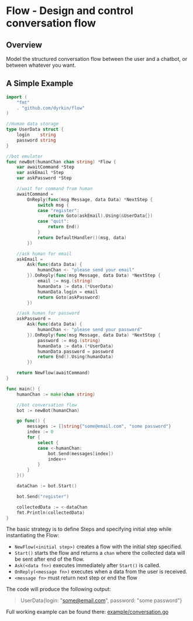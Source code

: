 # Flow - Design and control conversation flow

## Overview

Model the structured conversation flow between the user and a chatbot, or between whatever you want.

## A Simple Example

```go
import (
	"fmt"
	. "github.com/dyrkin/flow"
)

//Human data storage
type UserData struct {
	login    string
	password string
}

//bot emulator
func newBot(humanChan chan string) *Flow {
	var awaitCommand *Step
	var askEmail *Step
	var askPassword *Step

	//wait for command from human
	awaitCommand =
		OnReply(func(msg Message, data Data) *NextStep {
			switch msg {
			case "register":
				return Goto(askEmail).Using(&UserData{})
			case "quit":
				return End()
			}
			return DefaultHandler()(msg, data)
		})

	//ask human for email
	askEmail =
		Ask(func(data Data) {
			humanChan <- "please send your email"
		}).OnReply(func(msg Message, data Data) *NextStep {
			email := msg.(string)
			humanData := data.(*UserData)
			humanData.login = email
			return Goto(askPassword)
		})

	//ask human for password
	askPassword =
		Ask(func(data Data) {
			humanChan <- "please send your password"
		}).OnReply(func(msg Message, data Data) *NextStep {
			password := msg.(string)
			humanData := data.(*UserData)
			humanData.password = password
			return End().Using(humanData)
		})

	return NewFlow(awaitCommand)
}

func main() {
	humanChan := make(chan string)

	//bot conversation flow
	bot := newBot(humanChan)

	go func() {
		messages := []string{"some@email.com", "some password"}
		index := 0
		for {
			select {
			case <-humanChan:
				bot.Send(messages[index])
				index++
			}
		}
	}()

	dataChan := bot.Start()

	bot.Send("register")

	collectedData := <-dataChan
	fmt.Println(collectedData)
}
```

The basic strategy is to define Steps and specifying initial step while instantiating the Flow:

* `NewFlow(<initial step>)` creates a flow with the initial step specified.
* `Start()` starts the flow and returns a `chan` where the collected data will be sent after end of the flow.
* `Ask(<data fn>)` executes immediately after `Start()` is called.
* `OnReply(<message fn>)` executes when a data from the user is received.
* `<message fn>` must return next step or end the flow

The code will produce the following output:

> UserData{login: "some@email.com", password: "some password"}

Full working example can be found there: [example/conversation.go](https://github.com/dyrkin/flow/blob/master/example/conversation.go)